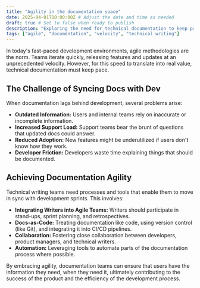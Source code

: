 ```yaml
---
title: "Agility in the documentation space"
date: 2025-04-01T10:00:00Z # Adjust the date and time as needed
draft: true # Set to false when ready to publish
description: "Exploring the need for technical documentation to keep pace with agile development."
tags: ["agile", "documentation", "velocity", "technical writing"]
---
```


In today's fast-paced development environments, agile methodologies are the norm. Teams iterate quickly, releasing features and updates at an unprecedented velocity. However, for this speed to translate into real value, technical documentation must keep pace.

## The Challenge of Syncing Docs with Dev

When documentation lags behind development, several problems arise:
*   **Outdated Information:** Users and internal teams rely on inaccurate or incomplete information.
*   **Increased Support Load:** Support teams bear the brunt of questions that updated docs could answer.
*   **Reduced Adoption:** New features might be underutilized if users don't know how they work.
*   **Developer Friction:** Developers waste time explaining things that should be documented.

## Achieving Documentation Agility

Technical writing teams need processes and tools that enable them to move in sync with development sprints. This involves:
*   **Integrating Writers into Agile Teams:** Writers should participate in stand-ups, sprint planning, and retrospectives.
*   **Docs-as-Code:** Treating documentation like code, using version control (like Git), and integrating it into CI/CD pipelines.
*   **Collaboration:** Fostering close collaboration between developers, product managers, and technical writers.
*   **Automation:** Leveraging tools to automate parts of the documentation process where possible.

By embracing agility, documentation teams can ensure that users have the information they need, when they need it, ultimately contributing to the success of the product and the efficiency of the development process.
